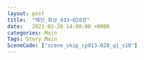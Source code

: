 ```yaml
---
layout: post
title:  "메인_회상_013~028장"
date:   2021-02-20 14:00:00 +0000
categories: Main
Tags: Story Main
SceneCode: ["scene_skip_cp013-028_q1_s10"]
---
```

